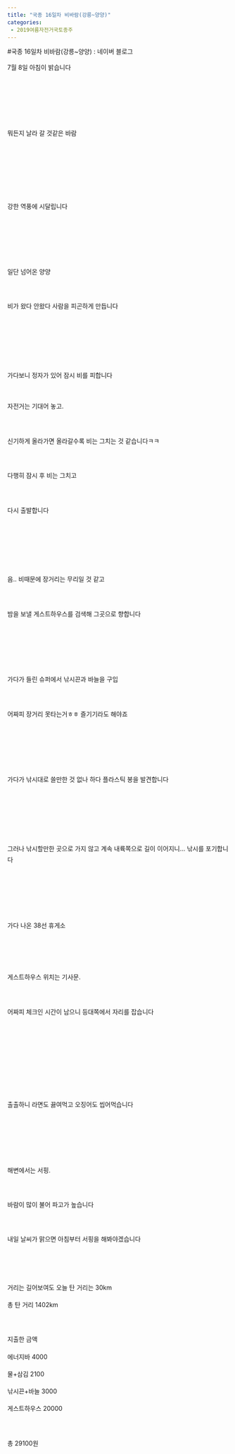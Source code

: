 ```yaml
---
title: "국종 16일차 비바람(강릉~양양)"
categories:
 - 2019여름자전거국토종주
---
```

#국종 16일차 비바람(강릉~양양) : 네이버 블로그
<div class="wrap_rabbit pcol2 _param(1) _postViewArea221584666541" id="post-view221584666541">
<!-- Rabbit HTML --><div class="se-viewer se-theme-default" lang="ko-KR">
<!-- SE_DOC_HEADER_END -->
<div class="se-main-container">
<div class="se-component se-text se-l-default" id="SE-f53bb52d-a523-11e9-99d3-599b25523ed2">
<div class="se-component-content">
<div class="se-section se-section-text se-l-default">
<div class="se-module se-module-text"><!-- SE-TEXT { --><p class="se-text-paragraph se-text-paragraph-align-" id="SE-7893685c-a525-11e9-99d3-4561812a802d" style="line-height:1.8;"><span class="se-fs- se-ff-" id="SE-2e74883e-a526-11e9-99d3-b57880ff6c25" style="">7월 8일 아침이 밝습니다</span></p><!-- } SE-TEXT --><!-- SE-TEXT { --><p class="se-text-paragraph se-text-paragraph-align-" id="SE-2e748840-a526-11e9-99d3-3f9811f71576" style="line-height:1.8;"><span class="se-fs- se-ff-" id="SE-2e74883f-a526-11e9-99d3-0b595be8d0a8" style="">​</span></p><!-- } SE-TEXT --><!-- SE-TEXT { --><p class="se-text-paragraph se-text-paragraph-align-" id="SE-2e748842-a526-11e9-99d3-33e2a434d7f9" style="line-height:1.8;"><span class="se-fs- se-ff-" id="SE-2e748841-a526-11e9-99d3-a10d7590c9b2" style="">​</span></p><!-- } SE-TEXT --></div>
</div>
</div>
</div> <div class="se-component se-image se-l-default" id="SE-ef4f9818-a523-11e9-99d3-4b7fc162570b">
<div class="se-component-content se-component-content-fit">
<div class="se-section se-section-image se-l-default se-section-align-">
<a class="se-module se-module-image __se_image_link __se_link" data-linkdata='{"id" : "SE-ef4f9818-a523-11e9-99d3-4b7fc162570b", "src" : "https://postfiles.pstatic.net/MjAxOTA3MTNfMjI2/MDAxNTYyOTkxNTgyMDA1.OfLpQIFz_b99eycvDJJy2eHRgEt2uKb6L9bt5kHyDTwg.Lhq4Kxu50-1QhbzQnHCUo2TMbK8_Mb9tiWmcfBKJ_1wg.JPEG.dls32208/20190708_124803.jpg", "linkUse" : "false", "link" : ""}' data-linktype="img" href="#" onclick="return false;" style=" ">
<img alt="" class="se-image-resource" data-height="506" data-lazy-src="https://postfiles.pstatic.net/MjAxOTA3MTNfMjI2/MDAxNTYyOTkxNTgyMDA1.OfLpQIFz_b99eycvDJJy2eHRgEt2uKb6L9bt5kHyDTwg.Lhq4Kxu50-1QhbzQnHCUo2TMbK8_Mb9tiWmcfBKJ_1wg.JPEG.dls32208/20190708_124803.jpg?type=w966" data-width="900" src="https://raw.githubusercontent.com/rage147-OwO/rage147-OwO.github.io/master/_images/images/2019-7-13-국종 16일차 비바람(강릉~양양)/0.jpg">
</a> </div>
</div>
</div> <div class="se-component se-text se-l-default" id="SE-ff71d854-a523-11e9-99d3-5dceaeadfbf5">
<div class="se-component-content">
<div class="se-section se-section-text se-l-default">
<div class="se-module se-module-text"><!-- SE-TEXT { --><p class="se-text-paragraph se-text-paragraph-align-" id="SE-789479d2-a525-11e9-99d3-b32b8ae518da" style="line-height:1.8;"><span class="se-fs- se-ff-" id="SE-2e752483-a526-11e9-99d3-9779077e2caf" style="">뭐든지 날라 갈 것같은 바람</span></p><!-- } SE-TEXT --><!-- SE-TEXT { --><p class="se-text-paragraph se-text-paragraph-align-" id="SE-2e752485-a526-11e9-99d3-87bfa8c4a279" style="line-height:1.8;"><span class="se-fs- se-ff-" id="SE-2e752484-a526-11e9-99d3-03b59768f6bc" style="">​</span></p><!-- } SE-TEXT --><!-- SE-TEXT { --><p class="se-text-paragraph se-text-paragraph-align-" id="SE-2e752487-a526-11e9-99d3-bf31fac85742" style="line-height:1.8;"><span class="se-fs- se-ff-" id="SE-2e752486-a526-11e9-99d3-292d5a63ce96" style="">​</span></p><!-- } SE-TEXT --></div>
</div>
</div>
</div> <div class="se-component se-image se-l-default" id="SE-ef4fbf29-a523-11e9-99d3-0b2709d95bd9">
<div class="se-component-content se-component-content-fit">
<div class="se-section se-section-image se-l-default se-section-align-">
<a class="se-module se-module-image __se_image_link __se_link" data-linkdata='{"id" : "SE-ef4fbf29-a523-11e9-99d3-0b2709d95bd9", "src" : "https://postfiles.pstatic.net/MjAxOTA3MTNfMTg1/MDAxNTYyOTkxNTgzMjc0.gUguPi6HAAzc9DgNe3uaOVLISPTn72f_sAtgVmWHQ98g.FrlOLpvWLvc6wzv_JuNSme2XCyZP6YRl6ueX0ts64zQg.JPEG.dls32208/20190708_124818.jpg", "linkUse" : "false", "link" : ""}' data-linktype="img" href="#" onclick="return false;" style=" ">
<img alt="" class="se-image-resource" data-height="506" data-lazy-src="https://postfiles.pstatic.net/MjAxOTA3MTNfMTg1/MDAxNTYyOTkxNTgzMjc0.gUguPi6HAAzc9DgNe3uaOVLISPTn72f_sAtgVmWHQ98g.FrlOLpvWLvc6wzv_JuNSme2XCyZP6YRl6ueX0ts64zQg.JPEG.dls32208/20190708_124818.jpg?type=w966" data-width="900" src="https://raw.githubusercontent.com/rage147-OwO/rage147-OwO.github.io/master/_images/images/2019-7-13-국종 16일차 비바람(강릉~양양)/1.jpg">
</a> </div>
</div>
</div> <div class="se-component se-image se-l-default" id="SE-ef4fbf2a-a523-11e9-99d3-03a84c789b80">
<div class="se-component-content se-component-content-fit">
<div class="se-section se-section-image se-l-default se-section-align-">
<a class="se-module se-module-image __se_image_link __se_link" data-linkdata='{"id" : "SE-ef4fbf2a-a523-11e9-99d3-03a84c789b80", "src" : "https://postfiles.pstatic.net/MjAxOTA3MTNfMTcg/MDAxNTYyOTkxNTg0MzM4.RkT2ZodlUr968VNjMWXbgBLkYect3bbDVHSVwo_JGEYg.26xH75jWvHFS9GCI_O9CKWeUyK1HRxzONTs973e9NXgg.JPEG.dls32208/20190708_124856.jpg", "linkUse" : "false", "link" : ""}' data-linktype="img" href="#" onclick="return false;" style=" ">
<img alt="" class="se-image-resource" data-height="506" data-lazy-src="https://postfiles.pstatic.net/MjAxOTA3MTNfMTcg/MDAxNTYyOTkxNTg0MzM4.RkT2ZodlUr968VNjMWXbgBLkYect3bbDVHSVwo_JGEYg.26xH75jWvHFS9GCI_O9CKWeUyK1HRxzONTs973e9NXgg.JPEG.dls32208/20190708_124856.jpg?type=w966" data-width="900" src="https://raw.githubusercontent.com/rage147-OwO/rage147-OwO.github.io/master/_images/images/2019-7-13-국종 16일차 비바람(강릉~양양)/2.jpg">
</a> </div>
</div>
</div> <div class="se-component se-text se-l-default" id="SE-18911ea5-a524-11e9-99d3-ef39776fd50e">
<div class="se-component-content">
<div class="se-section se-section-text se-l-default">
<div class="se-module se-module-text"><!-- SE-TEXT { --><p class="se-text-paragraph se-text-paragraph-align-" id="SE-7895b258-a525-11e9-99d3-913718d24aef" style="line-height:1.8;"><span class="se-fs- se-ff-" id="SE-2e7635f8-a526-11e9-99d3-4117facb3382" style="">강한 역풍에 시달립니다</span></p><!-- } SE-TEXT --><!-- SE-TEXT { --><p class="se-text-paragraph se-text-paragraph-align-" id="SE-2e7635fa-a526-11e9-99d3-0f9ec3ed1b4a" style="line-height:1.8;"><span class="se-fs- se-ff-" id="SE-2e7635f9-a526-11e9-99d3-c58356b37fb0" style="">​</span></p><!-- } SE-TEXT --><!-- SE-TEXT { --><p class="se-text-paragraph se-text-paragraph-align-" id="SE-2e7635fc-a526-11e9-99d3-5d1394c577c0" style="line-height:1.8;"><span class="se-fs- se-ff-" id="SE-2e7635fb-a526-11e9-99d3-65feed00e23a" style="">​</span></p><!-- } SE-TEXT --></div>
</div>
</div>
</div> <div class="se-component se-image se-l-default" id="SE-ef4fbf2b-a523-11e9-99d3-bba9930e17c4">
<div class="se-component-content se-component-content-fit">
<div class="se-section se-section-image se-l-default se-section-align-">
<a class="se-module se-module-image __se_image_link __se_link" data-linkdata='{"id" : "SE-ef4fbf2b-a523-11e9-99d3-bba9930e17c4", "src" : "https://postfiles.pstatic.net/MjAxOTA3MTNfMjUx/MDAxNTYyOTkxNTg1ODUz.J7UId44HjgtNMfr-BjYSy_8IJoozUh8yM1KkLlWR_m8g.MIUAdyDiIGmc7wGdD2Zp3igk3CfnYpv5-eGZSnZ-fnsg.JPEG.dls32208/20190708_140503.jpg", "linkUse" : "false", "link" : ""}' data-linktype="img" href="#" onclick="return false;" style=" ">
<img alt="" class="se-image-resource" data-height="1600" data-lazy-src="https://postfiles.pstatic.net/MjAxOTA3MTNfMjUx/MDAxNTYyOTkxNTg1ODUz.J7UId44HjgtNMfr-BjYSy_8IJoozUh8yM1KkLlWR_m8g.MIUAdyDiIGmc7wGdD2Zp3igk3CfnYpv5-eGZSnZ-fnsg.JPEG.dls32208/20190708_140503.jpg?type=w966" data-width="900" src="https://raw.githubusercontent.com/rage147-OwO/rage147-OwO.github.io/master/_images/images/2019-7-13-국종 16일차 비바람(강릉~양양)/3.jpg">
</a> </div>
</div>
</div> <div class="se-component se-text se-l-default" id="SE-22adc592-a524-11e9-99d3-bd99f2bbf0aa">
<div class="se-component-content">
<div class="se-section se-section-text se-l-default">
<div class="se-module se-module-text"><!-- SE-TEXT { --><p class="se-text-paragraph se-text-paragraph-align-" id="SE-a07a8e0a-a525-11e9-99d3-fbb8a028c560" style="line-height:1.8;"><span class="se-fs- se-ff-" id="SE-2e76ab2d-a526-11e9-99d3-b91557115f8a" style="">일단 넘어온 양양</span></p><!-- } SE-TEXT --><!-- SE-TEXT { --><p class="se-text-paragraph se-text-paragraph-align-" id="SE-a07a8e0b-a525-11e9-99d3-6bcc9a1703d8" style="line-height:1.8;"><span class="se-fs- se-ff-" id="SE-2e76d23e-a526-11e9-99d3-c7d57f5eb4b1" style="">​</span></p><!-- } SE-TEXT --><!-- SE-TEXT { --><p class="se-text-paragraph se-text-paragraph-align-" id="SE-a07a8e0c-a525-11e9-99d3-1d10413a233b" style="line-height:1.8;"><span class="se-fs- se-ff-" id="SE-2e76d23f-a526-11e9-99d3-81e5b9dffbb8" style="">비가 왔다 안왔다 사람을 피곤하게 만듭니다</span></p><!-- } SE-TEXT --><!-- SE-TEXT { --><p class="se-text-paragraph se-text-paragraph-align-" id="SE-a07a8e0d-a525-11e9-99d3-cf9ed01978e2" style="line-height:1.8;"><span class="se-fs- se-ff-" id="SE-2e76d240-a526-11e9-99d3-efc442bfbe58" style="">​</span></p><!-- } SE-TEXT --><!-- SE-TEXT { --><p class="se-text-paragraph se-text-paragraph-align-" id="SE-a07a8e0e-a525-11e9-99d3-715c49474032" style="line-height:1.8;"><span class="se-fs- se-ff-" id="SE-2e76d241-a526-11e9-99d3-cb232e370c9d" style="">​</span></p><!-- } SE-TEXT --><!-- SE-TEXT { --><p class="se-text-paragraph se-text-paragraph-align-" id="SE-a07a8e0f-a525-11e9-99d3-c704b582a45f" style="line-height:1.8;"><span class="se-fs- se-ff-" id="SE-2e76d242-a526-11e9-99d3-0de350182d79" style="">​</span></p><!-- } SE-TEXT --><!-- SE-TEXT { --><p class="se-text-paragraph se-text-paragraph-align-" id="SE-78969cca-a525-11e9-99d3-5b7cdab3af5d" style="line-height:1.8;"><span class="se-fs- se-ff-" id="SE-2e76d243-a526-11e9-99d3-157f85fe3ac6" style="">가다보니 정자가 있어 잠시 비를 피합니다</span></p><!-- } SE-TEXT --></div>
</div>
</div>
</div> <div class="se-component se-image se-l-default" id="SE-ef4fe63c-a523-11e9-99d3-47a093277765">
<div class="se-component-content se-component-content-fit">
<div class="se-section se-section-image se-l-default se-section-align-">
<a class="se-module se-module-image __se_image_link __se_link" data-linkdata='{"id" : "SE-ef4fe63c-a523-11e9-99d3-47a093277765", "src" : "https://postfiles.pstatic.net/MjAxOTA3MTNfMTk2/MDAxNTYyOTkxNTg3Mzkw.iiZIPHOHbK3G5bs9j_tPPTqDwi45burIr_GaLprnu3sg.z34O3j5gW3fgW3msnMpVH-CFNztfeSEcHQsBKMjsO4Eg.JPEG.dls32208/20190708_141905.jpg", "linkUse" : "false", "link" : ""}' data-linktype="img" href="#" onclick="return false;" style=" ">
<img alt="" class="se-image-resource" data-height="1600" data-lazy-src="https://postfiles.pstatic.net/MjAxOTA3MTNfMTk2/MDAxNTYyOTkxNTg3Mzkw.iiZIPHOHbK3G5bs9j_tPPTqDwi45burIr_GaLprnu3sg.z34O3j5gW3fgW3msnMpVH-CFNztfeSEcHQsBKMjsO4Eg.JPEG.dls32208/20190708_141905.jpg?type=w966" data-width="900" src="https://raw.githubusercontent.com/rage147-OwO/rage147-OwO.github.io/master/_images/images/2019-7-13-국종 16일차 비바람(강릉~양양)/4.jpg"/>
</a> </div>
</div>
</div> <div class="se-component se-text se-l-default" id="SE-4804a3cf-a524-11e9-99d3-f56a98d259cb">
<div class="se-component-content">
<div class="se-section se-section-text se-l-default">
<div class="se-module se-module-text"><!-- SE-TEXT { --><p class="se-text-paragraph se-text-paragraph-align-" id="SE-a07c14b2-a525-11e9-99d3-3b849778ede7" style="line-height:1.8;"><span class="se-fs- se-ff-" id="SE-2e776e84-a526-11e9-99d3-85ac8ce83f00" style="">자전거는 기대어 놓고.</span></p><!-- } SE-TEXT --><!-- SE-TEXT { --><p class="se-text-paragraph se-text-paragraph-align-" id="SE-a07c14b3-a525-11e9-99d3-dd3164e29ab4" style="line-height:1.8;"><span class="se-fs- se-ff-" id="SE-2e776e85-a526-11e9-99d3-e52ef5dfc5f6" style="">​</span></p><!-- } SE-TEXT --><!-- SE-TEXT { --><p class="se-text-paragraph se-text-paragraph-align-" id="SE-a07c3bc4-a525-11e9-99d3-bd5d3f3fc89e" style="line-height:1.8;"><span class="se-fs- se-ff-" id="SE-2e776e86-a526-11e9-99d3-3388fc2052d5" style="">신기하게 올라가면 올라갈수록 비는 그치는 것 같습니다ㅋㅋ</span></p><!-- } SE-TEXT --><!-- SE-TEXT { --><p class="se-text-paragraph se-text-paragraph-align-" id="SE-a07c3bc5-a525-11e9-99d3-d72638b29543" style="line-height:1.8;"><span class="se-fs- se-ff-" id="SE-2e776e87-a526-11e9-99d3-61f4058246b1" style="">​</span></p><!-- } SE-TEXT --><!-- SE-TEXT { --><p class="se-text-paragraph se-text-paragraph-align-" id="SE-a07c3bc6-a525-11e9-99d3-8b08e98e6c15" style="line-height:1.8;"><span class="se-fs- se-ff-" id="SE-2e776e88-a526-11e9-99d3-53aa871b3808" style="">다행히 잠시 후 비는 그치고</span></p><!-- } SE-TEXT --><!-- SE-TEXT { --><p class="se-text-paragraph se-text-paragraph-align-" id="SE-a07c3bc7-a525-11e9-99d3-fbad348b1e74" style="line-height:1.8;"><span class="se-fs- se-ff-" id="SE-2e77e3b9-a526-11e9-99d3-4f601f785bb4" style="">​</span></p><!-- } SE-TEXT --><!-- SE-TEXT { --><p class="se-text-paragraph se-text-paragraph-align-" id="SE-a07c3bc8-a525-11e9-99d3-77c5c08172ba" style="line-height:1.8;"><span class="se-fs- se-ff-" id="SE-2e77e3ba-a526-11e9-99d3-998093ec1a28" style="">다시 출발합니다</span></p><!-- } SE-TEXT --><!-- SE-TEXT { --><p class="se-text-paragraph se-text-paragraph-align-" id="SE-a07c3bc9-a525-11e9-99d3-25ebeefd8a67" style="line-height:1.8;"><span class="se-fs- se-ff-" id="SE-2e77e3bb-a526-11e9-99d3-e3597eeebe34" style="">​</span></p><!-- } SE-TEXT --><!-- SE-TEXT { --><p class="se-text-paragraph se-text-paragraph-align-" id="SE-a07c3bca-a525-11e9-99d3-9f089667cea5" style="line-height:1.8;"><span class="se-fs- se-ff-" id="SE-2e77e3bc-a526-11e9-99d3-ab098a050393" style="">​</span></p><!-- } SE-TEXT --><!-- SE-TEXT { --><p class="se-text-paragraph se-text-paragraph-align-" id="SE-a07c3bcb-a525-11e9-99d3-3915969d3767" style="line-height:1.8;"><span class="se-fs- se-ff-" id="SE-2e77e3bd-a526-11e9-99d3-bff3f1a3f20d" style="">​</span></p><!-- } SE-TEXT --><!-- SE-TEXT { --><p class="se-text-paragraph se-text-paragraph-align-" id="SE-a07c3bcc-a525-11e9-99d3-99fd15e4e58a" style="line-height:1.8;"><span class="se-fs- se-ff-" id="SE-2e77e3be-a526-11e9-99d3-e952ed108360" style="">음..  비때문에 장거리는 무리일 것 같고</span></p><!-- } SE-TEXT --><!-- SE-TEXT { --><p class="se-text-paragraph se-text-paragraph-align-" id="SE-a07c3bcd-a525-11e9-99d3-5fe4464b98bc" style="line-height:1.8;"><span class="se-fs- se-ff-" id="SE-2e780acf-a526-11e9-99d3-51c041ed534c" style="">​</span></p><!-- } SE-TEXT --><!-- SE-TEXT { --><p class="se-text-paragraph se-text-paragraph-align-" id="SE-78978744-a525-11e9-99d3-4bee4f6c1556" style="line-height:1.8;"><span class="se-fs- se-ff-" id="SE-2e780ad0-a526-11e9-99d3-09088df207a3" style="">밤을 보낼 게스트하우스를 검색해 그곳으로 향합니다</span></p><!-- } SE-TEXT --><!-- SE-TEXT { --><p class="se-text-paragraph se-text-paragraph-align-" id="SE-2e780ad2-a526-11e9-99d3-33c9501d1e6b" style="line-height:1.8;"><span class="se-fs- se-ff-" id="SE-2e780ad1-a526-11e9-99d3-3507d4a1e013" style="">​</span></p><!-- } SE-TEXT --><!-- SE-TEXT { --><p class="se-text-paragraph se-text-paragraph-align-" id="SE-2e780ad4-a526-11e9-99d3-1db1bec1b5d6" style="line-height:1.8;"><span class="se-fs- se-ff-" id="SE-2e780ad3-a526-11e9-99d3-fdfdde3223e6" style="">​</span></p><!-- } SE-TEXT --></div>
</div>
</div>
</div> <div class="se-component se-image se-l-default" id="SE-ef4fe63d-a523-11e9-99d3-0b07aadcebce">
<div class="se-component-content se-component-content-fit">
<div class="se-section se-section-image se-l-default se-section-align-">
<a class="se-module se-module-image __se_image_link __se_link" data-linkdata='{"id" : "SE-ef4fe63d-a523-11e9-99d3-0b07aadcebce", "src" : "https://postfiles.pstatic.net/MjAxOTA3MTNfMjI5/MDAxNTYyOTkxNTg5MDAw.BmHsK_YLdSMRnzzv5f3zV12Iw-Xv5-19MAFvlf50kK0g.Wr9e4CM-K4y7MhF5Z6-MquWiAIluzkn86hIysQkktIAg.JPEG.dls32208/20190708_143719.jpg", "linkUse" : "false", "link" : ""}' data-linktype="img" href="#" onclick="return false;" style=" ">
<img alt="" class="se-image-resource" data-height="1600" data-lazy-src="https://postfiles.pstatic.net/MjAxOTA3MTNfMjI5/MDAxNTYyOTkxNTg5MDAw.BmHsK_YLdSMRnzzv5f3zV12Iw-Xv5-19MAFvlf50kK0g.Wr9e4CM-K4y7MhF5Z6-MquWiAIluzkn86hIysQkktIAg.JPEG.dls32208/20190708_143719.jpg?type=w966" data-width="900" src="https://raw.githubusercontent.com/rage147-OwO/rage147-OwO.github.io/master/_images/images/2019-7-13-국종 16일차 비바람(강릉~양양)/5.jpg"/>
</a> </div>
</div>
</div> <div class="se-component se-text se-l-default" id="SE-87b8ee30-a524-11e9-99d3-1bdbd52f540e">
<div class="se-component-content">
<div class="se-section se-section-text se-l-default">
<div class="se-module se-module-text"><!-- SE-TEXT { --><p class="se-text-paragraph se-text-paragraph-align-" id="SE-a07d9b60-a525-11e9-99d3-3f080f00d51e" style="line-height:1.8;"><span class="se-fs- se-ff-" id="SE-2e788005-a526-11e9-99d3-97aa203fd166" style="">가다가 들린 슈퍼에서 낚시끈과 바늘을 구입</span></p><!-- } SE-TEXT --><!-- SE-TEXT { --><p class="se-text-paragraph se-text-paragraph-align-" id="SE-a07d9b61-a525-11e9-99d3-1902a424713a" style="line-height:1.8;"><span class="se-fs- se-ff-" id="SE-2e788006-a526-11e9-99d3-2739bce05b9e" style="">​</span></p><!-- } SE-TEXT --><!-- SE-TEXT { --><p class="se-text-paragraph se-text-paragraph-align-" id="SE-789897be-a525-11e9-99d3-b3d5e6f910b9" style="line-height:1.8;"><span class="se-fs- se-ff-" id="SE-2e788007-a526-11e9-99d3-35c16952422e" style="">어짜피 장거리 못타는거ㅎㅎ 즐기기라도 해야죠</span></p><!-- } SE-TEXT --><!-- SE-TEXT { --><p class="se-text-paragraph se-text-paragraph-align-" id="SE-2e788009-a526-11e9-99d3-0327fe1c3047" style="line-height:1.8;"><span class="se-fs- se-ff-" id="SE-2e788008-a526-11e9-99d3-275cc7f713ff" style="">​</span></p><!-- } SE-TEXT --><!-- SE-TEXT { --><p class="se-text-paragraph se-text-paragraph-align-" id="SE-2e78a71b-a526-11e9-99d3-15346f6b4679" style="line-height:1.8;"><span class="se-fs- se-ff-" id="SE-2e78a71a-a526-11e9-99d3-c91bb1acf319" style="">​</span></p><!-- } SE-TEXT --></div>
</div>
</div>
</div> <div class="se-component se-image se-l-default" id="SE-ef4fe63e-a523-11e9-99d3-2d07ef66dbd5">
<div class="se-component-content se-component-content-fit">
<div class="se-section se-section-image se-l-default se-section-align-">
<a class="se-module se-module-image __se_image_link __se_link" data-linkdata='{"id" : "SE-ef4fe63e-a523-11e9-99d3-2d07ef66dbd5", "src" : "https://postfiles.pstatic.net/MjAxOTA3MTNfMTEg/MDAxNTYyOTkxNTkwMzE3.-CY7Dl6y3UjsTO_Y9oZfpMGXrUssW8J1FqjEr_zPMCog._g6G3BV_cDj-zM3IkwdFYBLtFKBxakWK3t6_1fY5hZog.JPEG.dls32208/20190708_144223.jpg", "linkUse" : "false", "link" : ""}' data-linktype="img" href="#" onclick="return false;" style=" ">
<img alt="" class="se-image-resource" data-height="506" data-lazy-src="https://postfiles.pstatic.net/MjAxOTA3MTNfMTEg/MDAxNTYyOTkxNTkwMzE3.-CY7Dl6y3UjsTO_Y9oZfpMGXrUssW8J1FqjEr_zPMCog._g6G3BV_cDj-zM3IkwdFYBLtFKBxakWK3t6_1fY5hZog.JPEG.dls32208/20190708_144223.jpg?type=w966" data-width="900" src="https://raw.githubusercontent.com/rage147-OwO/rage147-OwO.github.io/master/_images/images/2019-7-13-국종 16일차 비바람(강릉~양양)/6.jpg"/>
</a> </div>
</div>
</div> <div class="se-component se-text se-l-default" id="SE-c167789b-a524-11e9-99d3-1d78a1071a25">
<div class="se-component-content">
<div class="se-section se-section-text se-l-default">
<div class="se-module se-module-text"><!-- SE-TEXT { --><p class="se-text-paragraph se-text-paragraph-align-" id="SE-a07f2204-a525-11e9-99d3-0792cc447e3e" style="line-height:1.8;"><span class="se-fs- se-ff-" id="SE-2e78f53c-a526-11e9-99d3-1373a94339fb" style="">가다가 낚시대로 쓸만한 것 없나 하다 플라스틱 봉을 발견합니다</span></p><!-- } SE-TEXT --><!-- SE-TEXT { --><p class="se-text-paragraph se-text-paragraph-align-" id="SE-a07f2205-a525-11e9-99d3-118ec0db2c5c" style="line-height:1.8;"><span class="se-fs- se-ff-" id="SE-2e78f53d-a526-11e9-99d3-41fe30fd1c1b" style="">​</span></p><!-- } SE-TEXT --><!-- SE-TEXT { --><p class="se-text-paragraph se-text-paragraph-align-" id="SE-a07f2206-a525-11e9-99d3-3d6e89791f66" style="line-height:1.8;"><span class="se-fs- se-ff-" id="SE-2e78f53e-a526-11e9-99d3-590e5d47050a" style="">​</span></p><!-- } SE-TEXT --><!-- SE-TEXT { --><p class="se-text-paragraph se-text-paragraph-align-" id="SE-a07f2207-a525-11e9-99d3-47bb7fdf38a4" style="line-height:1.8;"><span class="se-fs- se-ff-" id="SE-2e791c4f-a526-11e9-99d3-df0f4e3616c2" style="">​</span></p><!-- } SE-TEXT --><!-- SE-TEXT { --><p class="se-text-paragraph se-text-paragraph-align-" id="SE-7899340c-a525-11e9-99d3-41c237c090cc" style="line-height:1.8;"><span class="se-fs- se-ff-" id="SE-2e791c50-a526-11e9-99d3-f9d3964957b7" style="">그러나 낚시할만한 곳으로 가지 않고 계속 내륙쪽으로 길이 이어지니...  낚시를 포기합니다</span></p><!-- } SE-TEXT --><!-- SE-TEXT { --><p class="se-text-paragraph se-text-paragraph-align-" id="SE-2e791c52-a526-11e9-99d3-b5b12c14a469" style="line-height:1.8;"><span class="se-fs- se-ff-" id="SE-2e791c51-a526-11e9-99d3-d71697dc8fcb" style="">​</span></p><!-- } SE-TEXT --><!-- SE-TEXT { --><p class="se-text-paragraph se-text-paragraph-align-" id="SE-2e791c54-a526-11e9-99d3-7d0ffa04771b" style="line-height:1.8;"><span class="se-fs- se-ff-" id="SE-2e791c53-a526-11e9-99d3-bbc9efe402ee" style="">​</span></p><!-- } SE-TEXT --></div>
</div>
</div>
</div> <div class="se-component se-image se-l-default" id="SE-ef4fe641-a523-11e9-99d3-9db502e76ddc">
<div class="se-component-content se-component-content-fit">
<div class="se-section se-section-image se-l-default se-section-align-">
<a class="se-module se-module-image __se_image_link __se_link" data-linkdata='{"id" : "SE-ef4fe641-a523-11e9-99d3-9db502e76ddc", "src" : "https://postfiles.pstatic.net/MjAxOTA3MTNfMjQz/MDAxNTYyOTkxNTkxOTMx.hvr_IzJ_x1OAmqOsY9ddq7FT7fGYCOfXsUb0troPa7gg.jqaQzoSz5Ga2d_uIk76o9akP10xzPlZsKNgvL_dgETkg.JPEG.dls32208/20190708_153834.jpg", "linkUse" : "false", "link" : ""}' data-linktype="img" href="#" onclick="return false;" style=" ">
<img alt="" class="se-image-resource" data-height="1600" data-lazy-src="https://postfiles.pstatic.net/MjAxOTA3MTNfMjQz/MDAxNTYyOTkxNTkxOTMx.hvr_IzJ_x1OAmqOsY9ddq7FT7fGYCOfXsUb0troPa7gg.jqaQzoSz5Ga2d_uIk76o9akP10xzPlZsKNgvL_dgETkg.JPEG.dls32208/20190708_153834.jpg?type=w966" data-width="900" src="https://raw.githubusercontent.com/rage147-OwO/rage147-OwO.github.io/master/_images/images/2019-7-13-국종 16일차 비바람(강릉~양양)/7.jpg"/>
</a> </div>
</div>
</div> <div class="se-component se-text se-l-default" id="SE-ee052140-a524-11e9-99d3-3be465305613">
<div class="se-component-content">
<div class="se-section se-section-text se-l-default">
<div class="se-module se-module-text"><!-- SE-TEXT { --><p class="se-text-paragraph se-text-paragraph-align-" id="SE-a080819a-a525-11e9-99d3-27d7201e971c" style="line-height:1.8;"><span class="se-fs- se-ff-" id="SE-2e799185-a526-11e9-99d3-07c96722dda9" style="">가다 나온 38선 휴게소</span></p><!-- } SE-TEXT --><!-- SE-TEXT { --><p class="se-text-paragraph se-text-paragraph-align-" id="SE-a080819b-a525-11e9-99d3-3191ff3c3381" style="line-height:1.8;"><span class="se-fs- se-ff-" id="SE-2e799186-a526-11e9-99d3-5d983b541b47" style="">​</span></p><!-- } SE-TEXT --><!-- SE-TEXT { --><p class="se-text-paragraph se-text-paragraph-align-" id="SE-a080819c-a525-11e9-99d3-378e7501cf8e" style="line-height:1.8;"><span class="se-fs- se-ff-" id="SE-2e799187-a526-11e9-99d3-fd700684b605" style="">​</span></p><!-- } SE-TEXT --><!-- SE-TEXT { --><p class="se-text-paragraph se-text-paragraph-align-" id="SE-a080819d-a525-11e9-99d3-412bba06d592" style="line-height:1.8;"><span class="se-fs- se-ff-" id="SE-2e799188-a526-11e9-99d3-f7b0877d28eb" style="">게스트하우스 위치는 기사문.</span></p><!-- } SE-TEXT --><!-- SE-TEXT { --><p class="se-text-paragraph se-text-paragraph-align-" id="SE-a080819e-a525-11e9-99d3-5190084f6b4d" style="line-height:1.8;"><span class="se-fs- se-ff-" id="SE-2e799189-a526-11e9-99d3-4301a228ca69" style="">​</span></p><!-- } SE-TEXT --><!-- SE-TEXT { --><p class="se-text-paragraph se-text-paragraph-align-" id="SE-789a1e7c-a525-11e9-99d3-f53b79c1f2f2" style="line-height:1.8;"><span class="se-fs- se-ff-" id="SE-2e79918a-a526-11e9-99d3-99590c42e826" style="">어짜피 체크인 시간이 남으니 등대쪽에서 자리를 잡습니다</span></p><!-- } SE-TEXT --><!-- SE-TEXT { --><p class="se-text-paragraph se-text-paragraph-align-" id="SE-2e79918c-a526-11e9-99d3-771b6ef749a8" style="line-height:1.8;"><span class="se-fs- se-ff-" id="SE-2e79918b-a526-11e9-99d3-27e0bf959ec9" style="">​</span></p><!-- } SE-TEXT --><!-- SE-TEXT { --><p class="se-text-paragraph se-text-paragraph-align-" id="SE-2e79918e-a526-11e9-99d3-3b2fd7d5a85e" style="line-height:1.8;"><span class="se-fs- se-ff-" id="SE-2e79918d-a526-11e9-99d3-b951258d96bc" style="">​</span></p><!-- } SE-TEXT --></div>
</div>
</div>
</div> <div class="se-component se-image se-l-default" id="SE-ef500d52-a523-11e9-99d3-51177330b8f6">
<div class="se-component-content se-component-content-fit">
<div class="se-section se-section-image se-l-default se-section-align-">
<a class="se-module se-module-image __se_image_link __se_link" data-linkdata='{"id" : "SE-ef500d52-a523-11e9-99d3-51177330b8f6", "src" : "https://postfiles.pstatic.net/MjAxOTA3MTNfNTIg/MDAxNTYyOTkxNTkzMTY2.wLzu6q1NfykNgBorz0UAkHJMeU-tnxlp_y1sngjXc5Yg.7Rp9zztIy7IlZAnd9J4Ickv_gWLaWeKHFyBMbAoGkNUg.JPEG.dls32208/20190708_154827.jpg", "linkUse" : "false", "link" : ""}' data-linktype="img" href="#" onclick="return false;" style=" ">
<img alt="" class="se-image-resource" data-height="506" data-lazy-src="https://postfiles.pstatic.net/MjAxOTA3MTNfNTIg/MDAxNTYyOTkxNTkzMTY2.wLzu6q1NfykNgBorz0UAkHJMeU-tnxlp_y1sngjXc5Yg.7Rp9zztIy7IlZAnd9J4Ickv_gWLaWeKHFyBMbAoGkNUg.JPEG.dls32208/20190708_154827.jpg?type=w966" data-width="900" src="https://raw.githubusercontent.com/rage147-OwO/rage147-OwO.github.io/master/_images/images/2019-7-13-국종 16일차 비바람(강릉~양양)/8.jpg"/>
</a> </div>
</div>
</div> <div class="se-component se-text se-l-default" id="SE-f7fc8d5d-a524-11e9-99d3-956016437804">
<div class="se-component-content">
<div class="se-section se-section-text se-l-default">
<div class="se-module se-module-text"><!-- SE-TEXT { --><p class="se-text-paragraph se-text-paragraph-align-" id="SE-2e7a06c0-a526-11e9-99d3-6bd66a207a68" style=""><span class="se-fs- se-ff-" id="SE-2e7a06bf-a526-11e9-99d3-e579aeadb907" style="">​</span></p><!-- } SE-TEXT --></div>
</div>
</div>
</div> <div class="se-component se-image se-l-default" id="SE-ef500d53-a523-11e9-99d3-2bac1fff486f">
<div class="se-component-content se-component-content-fit">
<div class="se-section se-section-image se-l-default se-section-align-">
<a class="se-module se-module-image __se_image_link __se_link" data-linkdata='{"id" : "SE-ef500d53-a523-11e9-99d3-2bac1fff486f", "src" : "https://postfiles.pstatic.net/MjAxOTA3MTNfMjg4/MDAxNTYyOTkxNTk0NzQ0.xZPerTbNdwrjwNmdg-hQpvfiWJ1p-Wb0r4I7xyD8BA0g.iqEiCng52LyxMlZql3azQun02DGgdPx067eZzmjtx1sg.JPEG.dls32208/20190708_161433.jpg", "linkUse" : "false", "link" : ""}' data-linktype="img" href="#" onclick="return false;" style=" ">
<img alt="" class="se-image-resource" data-height="1600" data-lazy-src="https://postfiles.pstatic.net/MjAxOTA3MTNfMjg4/MDAxNTYyOTkxNTk0NzQ0.xZPerTbNdwrjwNmdg-hQpvfiWJ1p-Wb0r4I7xyD8BA0g.iqEiCng52LyxMlZql3azQun02DGgdPx067eZzmjtx1sg.JPEG.dls32208/20190708_161433.jpg?type=w966" data-width="900" src="https://raw.githubusercontent.com/rage147-OwO/rage147-OwO.github.io/master/_images/images/2019-7-13-국종 16일차 비바람(강릉~양양)/9.jpg"/>
</a> </div>
</div>
</div> <div class="se-component se-text se-l-default" id="SE-1056d594-a525-11e9-99d3-7102a0a1f2d8">
<div class="se-component-content">
<div class="se-section se-section-text se-l-default">
<div class="se-module se-module-text"><!-- SE-TEXT { --><p class="se-text-paragraph se-text-paragraph-align-" id="SE-789b2ff4-a525-11e9-99d3-f13f9a9dbc55" style="line-height:1.8;"><span class="se-fs- se-ff-" id="SE-2e7a7bf1-a526-11e9-99d3-0df27a28c76c" style="">출출하니 라면도 끓여먹고 오징어도 씹어먹습니다</span></p><!-- } SE-TEXT --><!-- SE-TEXT { --><p class="se-text-paragraph se-text-paragraph-align-" id="SE-2e7a7bf3-a526-11e9-99d3-e35c9e1570fe" style="line-height:1.8;"><span class="se-fs- se-ff-" id="SE-2e7a7bf2-a526-11e9-99d3-a7f1ede24f5f" style="">​</span></p><!-- } SE-TEXT --><!-- SE-TEXT { --><p class="se-text-paragraph se-text-paragraph-align-" id="SE-2e7a7bf5-a526-11e9-99d3-03af2b36f744" style="line-height:1.8;"><span class="se-fs- se-ff-" id="SE-2e7a7bf4-a526-11e9-99d3-0d94648cbae6" style="">​</span></p><!-- } SE-TEXT --></div>
</div>
</div>
</div> <div class="se-component se-image se-l-default" id="SE-ef500d54-a523-11e9-99d3-f5463b898f1e">
<div class="se-component-content se-component-content-fit">
<div class="se-section se-section-image se-l-default se-section-align-">
<a class="se-module se-module-image __se_image_link __se_link" data-linkdata='{"id" : "SE-ef500d54-a523-11e9-99d3-f5463b898f1e", "src" : "https://postfiles.pstatic.net/MjAxOTA3MTNfMTIx/MDAxNTYyOTkxNTk1OTc3.cyROTATn3qB-lOLM2G5bdhiKDBaDHbFwFJUN5VuinDMg.w1Zz5Uu4mXADqO5hBp3pDPE7jpgPNGs6Mdr4aka9vAMg.JPEG.dls32208/20190708_161446.jpg", "linkUse" : "false", "link" : ""}' data-linktype="img" href="#" onclick="return false;" style=" ">
<img alt="" class="se-image-resource" data-height="506" data-lazy-src="https://postfiles.pstatic.net/MjAxOTA3MTNfMTIx/MDAxNTYyOTkxNTk1OTc3.cyROTATn3qB-lOLM2G5bdhiKDBaDHbFwFJUN5VuinDMg.w1Zz5Uu4mXADqO5hBp3pDPE7jpgPNGs6Mdr4aka9vAMg.JPEG.dls32208/20190708_161446.jpg?type=w966" data-width="900" src="https://raw.githubusercontent.com/rage147-OwO/rage147-OwO.github.io/master/_images/images/2019-7-13-국종 16일차 비바람(강릉~양양)/10.jpg"/>
</a> </div>
</div>
</div> <div class="se-component se-text se-l-default" id="SE-5e172987-a525-11e9-99d3-e100e1a92e7c">
<div class="se-component-content">
<div class="se-section se-section-text se-l-default">
<div class="se-module se-module-text"><!-- SE-TEXT { --><p class="se-text-paragraph se-text-paragraph-align-" id="SE-a0878685-a525-11e9-99d3-ff04b6cacb79" style="line-height:1.8;"><span class="se-fs- se-ff-" id="SE-2e7aca16-a526-11e9-99d3-df049b1e8396" style="">해변에서는 서핑.</span></p><!-- } SE-TEXT --><!-- SE-TEXT { --><p class="se-text-paragraph se-text-paragraph-align-" id="SE-a0878686-a525-11e9-99d3-230967c536f2" style="line-height:1.8;"><span class="se-fs- se-ff-" id="SE-2e7aca17-a526-11e9-99d3-bb0322ad0270" style="">​</span></p><!-- } SE-TEXT --><!-- SE-TEXT { --><p class="se-text-paragraph se-text-paragraph-align-" id="SE-a0878687-a525-11e9-99d3-8380498ab15c" style="line-height:1.8;"><span class="se-fs- se-ff-" id="SE-2e7af128-a526-11e9-99d3-7d2713c72539" style="">바람이 많이 불어 파고가 높습니다</span></p><!-- } SE-TEXT --><!-- SE-TEXT { --><p class="se-text-paragraph se-text-paragraph-align-" id="SE-789bcc40-a525-11e9-99d3-bb3d7aff359f" style="line-height:1.8;"><span class="se-fs- se-ff-" id="SE-2e7af129-a526-11e9-99d3-b111bd44821e" style="">​</span></p><!-- } SE-TEXT --><!-- SE-TEXT { --><p class="se-text-paragraph se-text-paragraph-align-" id="SE-2e7af12b-a526-11e9-99d3-4513d665210b" style="line-height:1.8;"><span class="se-fs- se-ff-" id="SE-2e7af12a-a526-11e9-99d3-3dafd6c498fa" style="">내일 날씨가 맑으면 아침부터 서핑을 해봐야겠습니다</span></p><!-- } SE-TEXT --><!-- SE-TEXT { --><p class="se-text-paragraph se-text-paragraph-align-" id="SE-2e7af12d-a526-11e9-99d3-8b7372e9c9ba" style="line-height:1.8;"><span class="se-fs- se-ff-" id="SE-2e7af12c-a526-11e9-99d3-3fec20c312b9" style="">​</span></p><!-- } SE-TEXT --></div>
</div>
</div>
</div> <div class="se-component se-image se-l-default" id="SE-5e13f536-a525-11e9-99d3-7319cc24effa">
<div class="se-component-content se-component-content-fit">
<div class="se-section se-section-image se-l-default se-section-align-">
<a class="se-module se-module-image __se_image_link __se_link" data-linkdata='{"id" : "SE-5e13f536-a525-11e9-99d3-7319cc24effa", "src" : "https://postfiles.pstatic.net/MjAxOTA3MTNfMzgg/MDAxNTYyOTkxNTk3NDA3.1B7rTBnu2fjFB6heNpOfjZqhhEM8H3Ef-D8p8PKQmgsg.iuEeJfzkrd15JApgRv8dm-Jg3O-Qd_-nPkAgOk7zdBEg.JPEG.dls32208/Screenshot_20190713-131904_Strava.jpg", "linkUse" : "false", "link" : ""}' data-linktype="img" href="#" onclick="return false;" style=" ">
<img alt="" class="se-image-resource" data-height="1900" data-lazy-src="https://postfiles.pstatic.net/MjAxOTA3MTNfMzgg/MDAxNTYyOTkxNTk3NDA3.1B7rTBnu2fjFB6heNpOfjZqhhEM8H3Ef-D8p8PKQmgsg.iuEeJfzkrd15JApgRv8dm-Jg3O-Qd_-nPkAgOk7zdBEg.JPEG.dls32208/Screenshot_20190713-131904_Strava.jpg?type=w966" data-width="900" src="https://raw.githubusercontent.com/rage147-OwO/rage147-OwO.github.io/master/_images/images/2019-7-13-국종 16일차 비바람(강릉~양양)/11.jpg"/>
</a> </div>
</div>
</div> <div class="se-component se-text se-l-default" id="SE-5e172988-a525-11e9-99d3-933c0f51d78a">
<div class="se-component-content">
<div class="se-section se-section-text se-l-default">
<div class="se-module se-module-text"><!-- SE-TEXT { --><p class="se-text-paragraph se-text-paragraph-align-" id="SE-2e7b3f4f-a526-11e9-99d3-6dd03f49ffc4" style="line-height:1.8;"><span class="se-fs- se-ff-" id="SE-2e7b3f4e-a526-11e9-99d3-014026e0ace5" style="">거리는 길어보여도 오늘 탄 거리는 30km</span></p><!-- } SE-TEXT --><!-- SE-TEXT { --><p class="se-text-paragraph se-text-paragraph-align-" id="SE-2e7b3f51-a526-11e9-99d3-2b62029581bc" style="line-height:1.8;"><span class="se-fs- se-ff-" id="SE-2e7b3f50-a526-11e9-99d3-957a7fa31e58" style="">총 탄 거리 1402km</span></p><!-- } SE-TEXT --><!-- SE-TEXT { --><p class="se-text-paragraph se-text-paragraph-align-" id="SE-2e7b6663-a526-11e9-99d3-27436917c5b3" style="line-height:1.8;"><span class="se-fs- se-ff-" id="SE-2e7b6662-a526-11e9-99d3-6f56e43e2879" style="">​</span></p><!-- } SE-TEXT --><!-- SE-TEXT { --><p class="se-text-paragraph se-text-paragraph-align-" id="SE-2e7b6665-a526-11e9-99d3-9f2f1cc12747" style="line-height:1.8;"><span class="se-fs- se-ff-" id="SE-2e7b6664-a526-11e9-99d3-db8fce8e6ab1" style="">지출한 금액</span></p><!-- } SE-TEXT --><!-- SE-TEXT { --><p class="se-text-paragraph se-text-paragraph-align-" id="SE-2e7b6667-a526-11e9-99d3-5bc3842088f1" style="line-height:1.8;"><span class="se-fs- se-ff-" id="SE-2e7b6666-a526-11e9-99d3-a16ba0c2351a" style="">에너지바 4000</span></p><!-- } SE-TEXT --><!-- SE-TEXT { --><p class="se-text-paragraph se-text-paragraph-align-" id="SE-2e7b6669-a526-11e9-99d3-73792560dc7f" style="line-height:1.8;"><span class="se-fs- se-ff-" id="SE-2e7b6668-a526-11e9-99d3-5ba6476f2113" style="">물+삼김 2100</span></p><!-- } SE-TEXT --><!-- SE-TEXT { --><p class="se-text-paragraph se-text-paragraph-align-" id="SE-2e7b666b-a526-11e9-99d3-2d0878aa972b" style="line-height:1.8;"><span class="se-fs- se-ff-" id="SE-2e7b666a-a526-11e9-99d3-07db9abafaf2" style="">낚시끈+바늘 3000</span></p><!-- } SE-TEXT --><!-- SE-TEXT { --><p class="se-text-paragraph se-text-paragraph-align-" id="SE-2e7b666d-a526-11e9-99d3-1f821ed42e70" style="line-height:1.8;"><span class="se-fs- se-ff-" id="SE-2e7b666c-a526-11e9-99d3-afdd5729734e" style="">게스트하우스 20000</span></p><!-- } SE-TEXT --><!-- SE-TEXT { --><p class="se-text-paragraph se-text-paragraph-align-" id="SE-2e7b666f-a526-11e9-99d3-c3159f4991aa" style="line-height:1.8;"><span class="se-fs- se-ff-" id="SE-2e7b666e-a526-11e9-99d3-0db664f323ee" style="">​</span></p><!-- } SE-TEXT --><!-- SE-TEXT { --><p class="se-text-paragraph se-text-paragraph-align-" id="SE-2e7b6671-a526-11e9-99d3-570b66a1dd41" style="line-height:1.8;"><span class="se-fs- se-ff-" id="SE-2e7b6670-a526-11e9-99d3-7ff8c0114c24" style="">총 29100원</span></p><!-- } SE-TEXT --><!-- SE-TEXT { --><p class="se-text-paragraph se-text-paragraph-align-" id="SE-2e7b6673-a526-11e9-99d3-91e13159c745" style="line-height:1.8;"><span class="se-fs- se-ff-" id="SE-2e7b6672-a526-11e9-99d3-5ba0014d1002" style="">​</span></p><!-- } SE-TEXT --><!-- SE-TEXT { --><p class="se-text-paragraph se-text-paragraph-align-" id="SE-2e7b6675-a526-11e9-99d3-236d1c5e5829" style="line-height:1.8;"><span class="se-fs- se-ff-" id="SE-2e7b6674-a526-11e9-99d3-ff0fbd4d4604" style="">​</span></p><!-- } SE-TEXT --></div>
</div>
</div>
</div> </div>
</div>
</div>